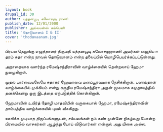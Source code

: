 ```yaml
---
layout: book
drupal_id: 30
author: யத்தனபூடி சுலோசனா ராணி
publish_date: 12/01/2000
publisher: அல்லயன்ஸ் கம்பெனி
title: 'தொடுவானம் I & II'
cover: 'thoduvaanam.jpg'
---
```

பிரபல தெலுங்கு எழுத்தாளர் திருமதி யத்தனபூடி சுலோசனாராணி அவர்கள் எழுதிய ஈ தரம் கதா என்ற நாவல் தொடுவானம் என்ற தலைப்பில் மொழிபெயர்க்கப்பட்டுள்ளது.

அநாதையாக வளர்ந்த ரமேஷ்சந்திராவின் வாழ்க்கையில் தென்றலாய் ஹேமா நுழைகிறாள்.

முதல் பார்வையலேயே சுதாகர் ஹேமாவை மனப்பூர்வமாக நேசிக்கிறான். பணம்தான் வாழ்க்கையில் முக்கியம் என்று கருதிய ரமேஷ்சந்திரா அதன் மூலமாக சமுதாயத்தில் தனக்கென்று ஒரு இடத்தை ஏற்படுத்திக் கொள்கிறான்.

ஹேமாவின் உயிர்த் தோழி மாதவியின் வருகையால் ஹேமா, ரமேஷ்சந்திராவின் தாம்பத்திய வாழ்க்கையில் புயல் வீசுகிறது.

ஊகிக்க முடியாத திருப்பங்களுடன், சம்பவங்கள் நம் கண் முன்னே நிகழ்வது போன்ற பிரமையில் வாசகர்கள் ஆழ்ந்து போய் விடுவார்கள் என்றால் அது மிகை அல்ல.
